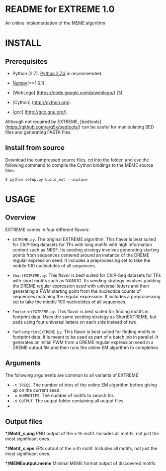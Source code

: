 README for EXTREME 1.0
========================

An online implementation of the MEME algorithm


INSTALL
=======

Prerequisites
-------------
* Python (2.7). [Python 2.7.3](http://www.python.org/download/releases/2.7.3/) is recommended.

* [Numpy](http://www.numpy.org/)(>=1.6.1).

* [WebLogo] (https://code.google.com/p/weblogo/) (3).

* [Cython] (http://cython.org).

* [gcc] (http://gcc.gnu.org/).

Although not required by EXTREME, [bedtools] (https://github.com/arq5x/bedtools/) can be useful for manipulating BED 
files and generating FASTA files.

Install from source
-------------------
Download the compressed source files, cd into the folder, and use the following command to compile the Cython bindings 
to the MEME source files:

```
$ python setup.py build_ext --inplace
```


USAGE
=====


Overview
--------
EXTREME comes in four different flavors:

* `EXTREME.py`. The original EXTREME algorithm. This flavor is best suited for ChIP-Seq datasets for TFs with long
motifs with high information content such as NRSF. Its seeding strategy involves generating starting points from
sequences centered around an instance of the DREME regular expression seed. It includes a preprocessing set
to take the middle 100 nucleotides of all sequences.

* `ShortEXTREME.py`. This flavor is best suited for ChIP-Seq datasets for TFs with 
short motifs such as NANOG. Its seeding strategy involves padding the DREME regular expression seed with universal
letters and then generating a PWM starting point from the nucleotide counts of sequences matching the regular expression.
It includes a preprocessing set to take the middle 100 nucleotides of all sequences.

* `FootprintEXTREME.py`. This flavor is best suited for finding motifs in footprint data. Uses the same seeding
strategy as ShortEXTREME, but pads using four universal letters on each side instead of two.

* `ParFootprintEXTREME.py`. This flavor is best suited for finding motifs in footprint data. It is meant to be
used as part of a batch job in parallel. It generates an initial PWM from a DREME regular expression seed in a
DREME output file and then runs the online EM algorithm to completion.

Arguments
---------
The following arguments are common to all variants of EXTREME:

* `-t TRIES`. The number of tries of the online EM algorithm before giving up on the current seed.
* `-m NUMMOTIFS`. The number of motifs to search for.
* `-o OUTPUT`. The output folder containing all output files.
* 


Output files
------------
**\*/Motif_x.png** PNG output of the x-th motif. Includes all motifs, not just the most significant ones.

**\*/Motif_x.eps** EPS output of the x-th motif. Includes all motifs, not just the most significant ones.

**\*/MEMEoutput.meme** Minimal MEME format output of discovered motifs.
